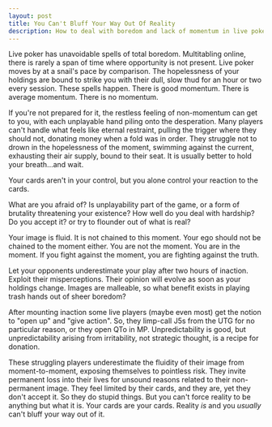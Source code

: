 ```yaml
---
layout: post
title: You Can't Bluff Your Way Out Of Reality
description: How to deal with boredom and lack of momentum in live poker games. 
---
```


Live poker has unavoidable spells of total boredom. Multitabling online, there is rarely a span of time where opportunity is not present. Live poker moves by at a snail's pace by comparison. The hopelessness of your holdings are bound to strike you with their dull, slow thud for an hour or two every session. These spells happen. There is good momentum. There is average momentum. There is no momentum. 

If you're not prepared for it, the restless feeling of non-momentum can get to you, with each unplayable hand piling onto the desperation. Many players can't handle what feels like eternal restraint, pulling the trigger where they should not, donating money when a fold was in order. They struggle not to drown in the hopelessness of the moment, swimming against the current, exhausting their air supply, bound to their seat. It is usually better to hold your breath...and wait. 

Your cards aren't in your control, but you alone control your reaction to the cards.  

What are you afraid of? Is unplayability part of the game, or a form of brutality threatening your existence?  How well do you deal with hardship? Do you accept it? or try to flounder out of what is real? 

Your image is fluid. It is not chained to this moment. Your ego should not be chained to the moment either. You are not the moment. You are in the moment. If you fight against the moment, you are fighting against the truth. 

Let your opponents underestimate your play after two hours of inaction. Exploit their misperceptions. Their opinion will evolve as soon as your holdings change. Images are malleable, so what benefit exists in playing trash hands out of sheer boredom? 

After mounting inaction some live players (maybe even most) get the notion to "open up" and "give action". So, they limp-call J5s from the UTG for no particular reason, or they open QTo in MP. Unpredictability is good, but unpredictability arising from irritability, not strategic thought, is a recipe for donation. 

These struggling players underestimate the fluidity of their image from moment-to-moment, exposing themselves to pointless risk. They invite permanent loss into their lives for unsound reasons related to their non-permanent image. They feel limited by their cards, and they are, yet they don't accept it. So they do stupid things. But you can't force reality to be anything but what it is. Your cards are your cards. Reality *is* and you *usually* can't bluff your way out of it.